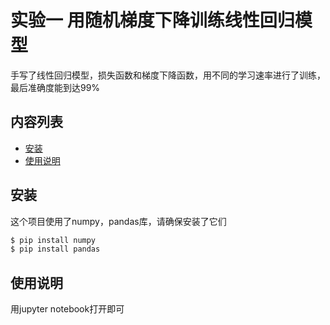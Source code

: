 # 实验一 用随机梯度下降训练线性回归模型

手写了线性回归模型，损失函数和梯度下降函数，用不同的学习速率进行了训练，最后准确度能到达99%
## 内容列表

- [安装](#安装)
- [使用说明](#使用说明)

## 安装

这个项目使用了numpy，pandas库，请确保安装了它们

```sh
$ pip install numpy
$ pip install pandas
```

## 使用说明

用jupyter notebook打开即可